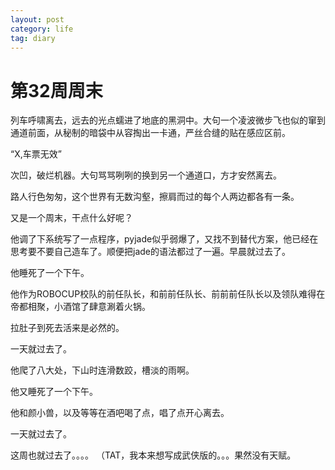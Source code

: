```yaml
---
layout: post
category: life
tag: diary
---
```


第32周周末
===

列车呼啸离去，远去的光点蠕进了地底的黑洞中。大句一个凌波微步飞也似的窜到通道前面，从秘制的暗袋中从容掏出一卡通，严丝合缝的贴在感应区前。

“X,车票无效”

次凹，破烂机器。大句骂骂咧咧的换到另一个通道口，方才安然离去。

路人行色匆匆，这个世界有无数沟壑，擦肩而过的每个人两边都各有一条。

又是一个周末，干点什么好呢？

他调了下系统写了一点程序，pyjade似乎弱爆了，又找不到替代方案，他已经在思考要不要自己造车了。顺便把jade的语法都过了一遍。早晨就过去了。

他睡死了一个下午。

他作为ROBOCUP校队的前任队长，和前前任队长、前前前任队长以及领队难得在帝都相聚，小酒馆了肆意涮着火锅。

拉肚子到死去活来是必然的。

一天就过去了。

他爬了八大处，下山时连滑数跤，槽淡的雨啊。

他又睡死了一个下午。

他和颜小兽，以及等等在酒吧喝了点，唱了点开心离去。

一天就过去了。

这周也就过去了。。。。
（TAT，我本来想写成武侠版的。。。果然没有天赋。
